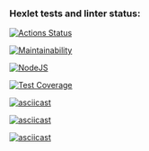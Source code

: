 ### Hexlet tests and linter status:
[![Actions Status](https://github.com/Nesaq/frontend-project-lvl2/workflows/hexlet-check/badge.svg)](https://github.com/Nesaq/frontend-project-lvl2/actions)

[![Maintainability](https://api.codeclimate.com/v1/badges/d0f5d780f47a393e19c5/maintainability)](https://codeclimate.com/github/Nesaq/frontend-project-lvl2/maintainability)

[![NodeJS](https://github.com/Nesaq/frontend-project-lvl2/actions/workflows/nodejs.yml/badge.svg)](https://github.com/Nesaq/frontend-project-lvl2/actions/workflows/nodejs.yml)

[![Test Coverage](https://api.codeclimate.com/v1/badges/d0f5d780f47a393e19c5/test_coverage)](https://codeclimate.com/github/Nesaq/frontend-project-lvl2/test_coverage)

[![asciicast](https://asciinema.org/a/qUVjXOXZPvsHHIFbpx9fmvdgB.svg)](https://asciinema.org/a/qUVjXOXZPvsHHIFbpx9fmvdgB)

[![asciicast](https://asciinema.org/a/ytxbJN4ObgcFosxPssYEHOQ05.svg)](https://asciinema.org/a/ytxbJN4ObgcFosxPssYEHOQ05)

[![asciicast](https://asciinema.org/a/6kDgMyOjyyleNfEuUswWCeyGH.svg)](https://asciinema.org/a/6kDgMyOjyyleNfEuUswWCeyGH)
